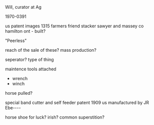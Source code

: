 Will, curator at Ag

1970-0391

us patent images 1315
farmers friend stacker
sawyer and massey co
hamilton ont - built?

"Peerless"

reach of the sale of these?
mass production?

seperator? type of thing

maintence tools attached
- wrench
- winch

horse pulled?



special band cutter and self feeder patent 1909 us 
manufactured by JR Ebe----

horse shoe for luck? irish? common superstition?
